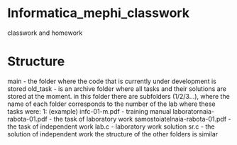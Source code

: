 # Informatica_mephi_classwork
classwork and homework

# Structure
main - the folder where the code that is currently under development is stored
old_task - is an archive folder where all tasks and their solutions are stored at the moment. in this folder there are subfolders (1/2/3...), where the name of each folder corresponds to the number of the lab where these tasks were:
1: (example)
  infc-01-m.pdf - training manual
  laboratornaia-rabota-01.pdf - the task of laboratory work
  samostoiatelnaia-rabota-01.pdf - the task of independent work
  lab.c - laboratory work solution
  sr.c - the solution of independent work
the structure of the other folders is similar